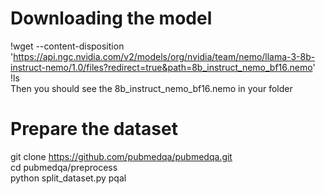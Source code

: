 # Downloading the model
!wget --content-disposition 'https://api.ngc.nvidia.com/v2/models/org/nvidia/team/nemo/llama-3-8b-instruct-nemo/1.0/files?redirect=true&path=8b_instruct_nemo_bf16.nemo' \
!ls \
Then you should see the 8b_instruct_nemo_bf16.nemo in your folder

# Prepare the dataset
git clone https://github.com/pubmedqa/pubmedqa.git \
cd pubmedqa/preprocess \
python split_dataset.py pqal
